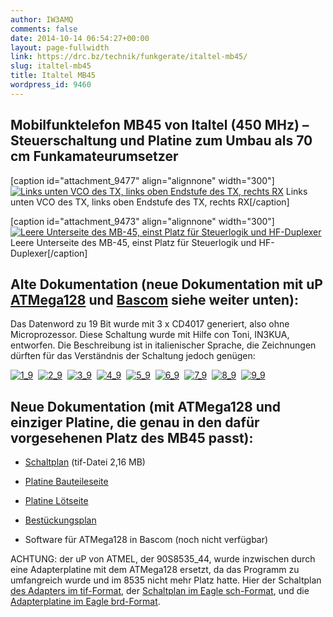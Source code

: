 ```yaml
---
author: IW3AMQ
comments: false
date: 2014-10-14 06:54:27+00:00
layout: page-fullwidth
link: https://drc.bz/technik/funkgerate/italtel-mb45/
slug: italtel-mb45
title: Italtel MB45
wordpress_id: 9460
---
```


## Mobilfunktelefon MB45 von Italtel (450 MHz) – Steuerschaltung und Platine zum Umbau als 70 cm Funkamateurumsetzer


[caption id="attachment_9477" align="alignnone" width="300"][![Links unten VCO des TX, links oben Endstufe des TX, rechts RX ](https://drc.bz/wp-content/uploads/2014/10/mb45_top-300x298.jpg)](https://drc.bz/wp-content/uploads/2014/10/mb45_top.jpg) Links unten VCO des TX, links oben Endstufe des TX, rechts RX[/caption]

[caption id="attachment_9473" align="alignnone" width="300"][![Leere Unterseite des MB-45, einst Platz für Steuerlogik und HF-Duplexer](https://drc.bz/wp-content/uploads/2014/10/mb45_bottom-300x289.jpg)](https://drc.bz/wp-content/uploads/2014/10/mb45_bottom.jpg) Leere Unterseite des MB-45, einst Platz für Steuerlogik und HF-Duplexer[/caption]


## 




## Alte Dokumentation (neue Dokumentation mit uP [ATMega128](http://www.atmel.com/dyn/resources/prod_documents/doc2467.pdf) und [Bascom](http://www.mcselec.com) siehe weiter unten):


Das Datenword zu 19 Bit wurde mit 3 x CD4017 generiert, also ohne Microprozessor. Diese Schaltung wurde mit Hilfe con Toni, IN3KUA, entworfen. Die Beschreibung ist in italienischer Sprache, die Zeichnungen dürften für das Verständnis der Schaltung jedoch genügen:

[![1_9](https://drc.bz/wp-content/uploads/2014/10/1_9-217x300.jpg)](https://drc.bz/wp-content/uploads/2014/10/1_9.jpg)  [![2_9](https://drc.bz/wp-content/uploads/2014/10/2_9-217x300.jpg)](https://drc.bz/wp-content/uploads/2014/10/2_9.jpg)  [![3_9](https://drc.bz/wp-content/uploads/2014/10/3_9-217x300.jpg)](https://drc.bz/wp-content/uploads/2014/10/3_9.jpg)  [![4_9](https://drc.bz/wp-content/uploads/2014/10/4_9-300x217.jpg)](https://drc.bz/wp-content/uploads/2014/10/4_9.jpg)  [![5_9](https://drc.bz/wp-content/uploads/2014/10/5_9-300x217.jpg)](https://drc.bz/wp-content/uploads/2014/10/5_9.jpg)  [![6_9](https://drc.bz/wp-content/uploads/2014/10/6_9-300x217.jpg)](https://drc.bz/wp-content/uploads/2014/10/6_9.jpg)  [![7_9](https://drc.bz/wp-content/uploads/2014/10/7_9-217x300.jpg)](https://drc.bz/wp-content/uploads/2014/10/7_9.jpg)  [![8_9](https://drc.bz/wp-content/uploads/2014/10/8_9-300x217.jpg)](https://drc.bz/wp-content/uploads/2014/10/8_9.jpg)  [![9_9](https://drc.bz/wp-content/uploads/2014/10/9_9-300x217.jpg)](https://drc.bz/wp-content/uploads/2014/10/9_9.jpg)




## Neue Dokumentation (mit ATMega128 und einziger Platine, die genau in den dafür vorgesehenen Platz des MB45 passt):





	
  * [Schaltplan](https://drc.bz/wp-content/uploads/2014/10/mb45_schaltplan.tiff) (tif-Datei 2,16 MB)

	
  * [Platine Bauteileseite](https://drc.bz/wp-content/uploads/2014/10/mb45_sch_top.tiff)

	
  * [Platine Lötseite](https://drc.bz/wp-content/uploads/2014/10/mb45_sch_bottom.tiff)

	
  * [Bestückungsplan](https://drc.bz/wp-content/uploads/2014/10/mb45_best.jpg)

	
  * Software für ATMega128 in Bascom (noch nicht verfügbar)


ACHTUNG: der uP von ATMEL, der 90S8535_44, wurde inzwischen durch eine Adapterplatine mit dem ATMega128 ersetzt, da das Programm zu umfangreich wurde und im 8535 nicht mehr Platz hatte. Hier der Schaltplan [des Adapters im tif-Format](https://drc.bz/wp-content/uploads/2014/10/m128-8535.tiff), der [Schaltplan im Eagle sch-Format](https://drc.bz/wp-content/uploads/2014/10/m128-8535.sch_.zip), und die [Adapterplatine im Eagle brd-Format](https://drc.bz/wp-content/uploads/2014/10/m128-8535.brd_.zip).
